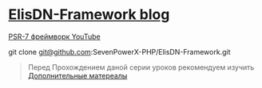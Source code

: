 # [ElisDN-Framework blog](https://elisdn.ru/blog/113/psr7-framework-http)
[PSR-7 фреймворк YouTube](https://www.youtube.com/watch?v=w4iqxN0nfTs)

git clone git@github.com:SevenPowerX-PHP/ElisDN-Framework.git


>Перед Прохождением даной серии уроков рекомендуем изучить [Дополнительные матереалы](README_FILES/dop_mat.md)